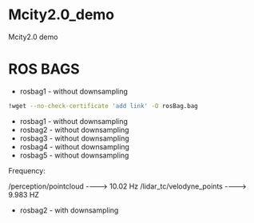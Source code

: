 # Mcity2.0_demo
Mcity2.0 demo



# ROS BAGS
- rosbag1 - without downsampling
```bash
!wget --no-check-certificate 'add link' -O rosBag.bag   
```
- rosbag1 - without downsampling
- rosbag2 - without downsampling
- rosbag3 - without downsampling
- rosbag4 - without downsampling
- rosbag5 - without downsampling


Frequency:

  
/perception/pointcloud    ---->  10.02  Hz
/lidar_tc/velodyne_points ---->  9.983  HZ


- rosbag2 - with downsampling
